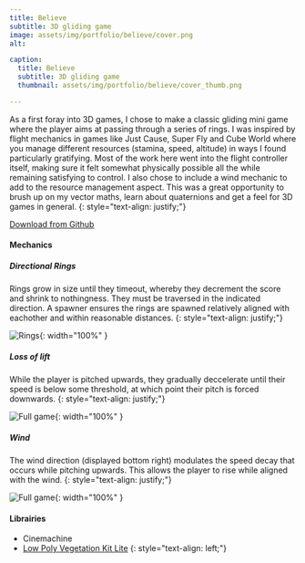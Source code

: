 ```yaml
---
title: Believe
subtitle: 3D gliding game
image: assets/img/portfolio/believe/cover.png
alt: 

caption:
  title: Believe
  subtitle: 3D gliding game
  thumbnail: assets/img/portfolio/believe/cover_thumb.png 

---
```


As a first foray into 3D games, I chose to make a classic gliding mini game where the player aims at passing through a series of rings. I was inspired by flight mechanics in games like Just Cause, Super Fly and Cube World where you manage different resources (stamina, speed, altitude) in ways I found particularly gratifying. Most of the work here went into the flight controller itself, making sure it felt somewhat physically possible all the while remaining satisfying to control. I also chose to include a wind mechanic to add to the resource management aspect. This was a great opportunity to brush up on my vector maths, learn about quaternions and get a feel for 3D games in general. 
{: style="text-align: justify;"}

[Download from Github](https://github.com/yochie/believe/releases)

#### Mechanics

##### Directional Rings
Rings grow in size until they timeout, whereby they decrement the score and shrink to nothingness. They must be traversed in the indicated direction. A spawner ensures the rings are spawned relatively aligned with eachother and within reasonable distances.
{: style="text-align: justify;"}

![Rings](assets/img/portfolio/believe/gifs/rings.gif){: width="100%" }


##### Loss of lift
While the player is pitched upwards, they gradually deccelerate until their speed is below some threshold, at which point their pitch is forced downwards.
{: style="text-align: justify;"}

![Full game](assets/img/portfolio/believe/gifs/loss_of_lift.gif){: width="100%" }

##### Wind
The wind direction (displayed bottom right) modulates the speed decay that occurs while pitching upwards. This allows the player to rise while aligned with the wind.
{: style="text-align: justify;"}


![Full game](assets/img/portfolio/believe/gifs/wind.gif){: width="100%" }


#### Librairies

* Cinemachine
* [Low Poly Vegetation Kit Lite](https://assetstore.unity.com/packages/3d/environments/low-poly-vegetation-kit-lite-176906)
{: style="text-align: left;"}

